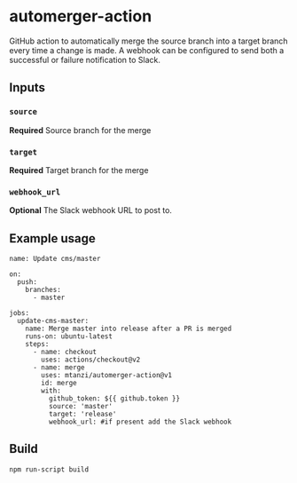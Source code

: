 # automerger-action

GitHub action to automatically merge the source branch into a target branch every time a change is made. A webhook can be configured to send both a successful or failure notification to Slack.

## Inputs

### `source`

**Required** Source branch for the merge

### `target`

**Required** Target branch for the merge

### `webhook_url`

**Optional** The Slack webhook URL to post to.


## Example usage

```
name: Update cms/master

on:
  push:
    branches:
      - master

jobs:
  update-cms-master:
    name: Merge master into release after a PR is merged
    runs-on: ubuntu-latest
    steps:
      - name: checkout
        uses: actions/checkout@v2
      - name: merge
        uses: mtanzi/automerger-action@v1
        id: merge
        with:
          github_token: ${{ github.token }}
          source: 'master'
          target: 'release'
          webhook_url: #if present add the Slack webhook
```

## Build

```bash
npm run-script build
```
